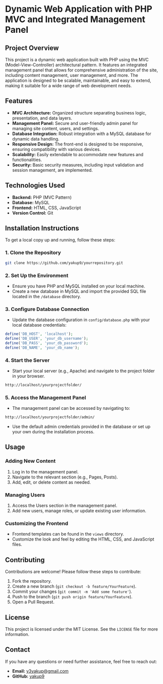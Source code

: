 # **Dynamic Web Application with PHP MVC and Integrated Management Panel**

## **Project Overview**

This project is a dynamic web application built with PHP using the MVC (Model-View-Controller) architectural pattern. It features an integrated management panel that allows for comprehensive administration of the site, including content management, user management, and more. The application is designed to be scalable, maintainable, and easy to extend, making it suitable for a wide range of web development needs.

## **Features**

- **MVC Architecture:** Organized structure separating business logic, presentation, and data layers.
- **Management Panel:** Secure and user-friendly admin panel for managing site content, users, and settings.
- **Database Integration:** Robust integration with a MySQL database for dynamic data handling.
- **Responsive Design:** The front-end is designed to be responsive, ensuring compatibility with various devices.
- **Scalability:** Easily extendable to accommodate new features and functionalities.
- **Security:** Basic security measures, including input validation and session management, are implemented.

## **Technologies Used**

- **Backend:** PHP (MVC Pattern)
- **Database:** MySQL
- **Frontend:** HTML, CSS, JavaScript
- **Version Control:** Git

## **Installation Instructions**

To get a local copy up and running, follow these steps:

### **1. Clone the Repository**

```bash
git clone https://github.com/yakup9/yourrepository.git
```

### **2. Set Up the Environment**

- Ensure you have PHP and MySQL installed on your local machine.
- Create a new database in MySQL and import the provided SQL file located in the `/database` directory.

### **3. Configure Database Connection**

- Update the database configuration in `config/database.php` with your local database credentials:

```php
define('DB_HOST', 'localhost');
define('DB_USER', 'your_db_username');
define('DB_PASS', 'your_db_password');
define('DB_NAME', 'your_db_name');
```

### **4. Start the Server**

- Start your local server (e.g., Apache) and navigate to the project folder in your browser.

```bash
http://localhost/yourprojectfolder/
```

### **5. Access the Management Panel**

- The management panel can be accessed by navigating to:

```bash
http://localhost/yourprojectfolder/admin/
```

- Use the default admin credentials provided in the database or set up your own during the installation process.

## **Usage**

### **Adding New Content**

1. Log in to the management panel.
2. Navigate to the relevant section (e.g., Pages, Posts).
3. Add, edit, or delete content as needed.

### **Managing Users**

1. Access the Users section in the management panel.
2. Add new users, manage roles, or update existing user information.

### **Customizing the Frontend**

- Frontend templates can be found in the `views` directory.
- Customize the look and feel by editing the HTML, CSS, and JavaScript files.

## **Contributing**

Contributions are welcome! Please follow these steps to contribute:

1. Fork the repository.
2. Create a new branch (`git checkout -b feature/YourFeature`).
3. Commit your changes (`git commit -m 'Add some feature'`).
4. Push to the branch (`git push origin feature/YourFeature`).
5. Open a Pull Request.

## **License**

This project is licensed under the MIT License. See the `LICENSE` file for more information.

## **Contact**

If you have any questions or need further assistance, feel free to reach out:

- **Email:** y3yakup@gmail.com
- **GitHub:** [yakup9](https://github.com/yourusername)
